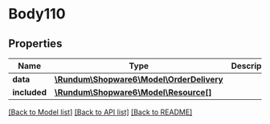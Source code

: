 # Body110

## Properties
Name | Type | Description | Notes
------------ | ------------- | ------------- | -------------
**data** | [**\Rundum\Shopware6\Model\OrderDelivery**](OrderDelivery.md) |  | [optional] 
**included** | [**\Rundum\Shopware6\Model\Resource[]**](Resource.md) |  | [optional] 

[[Back to Model list]](../../README.md#documentation-for-models) [[Back to API list]](../../README.md#documentation-for-api-endpoints) [[Back to README]](../../README.md)

